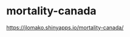 # mortality-canada
<a href="https://jlomako.shinyapps.io/mortality-canada/">https://jlomako.shinyapps.io/mortality-canada/</a>

